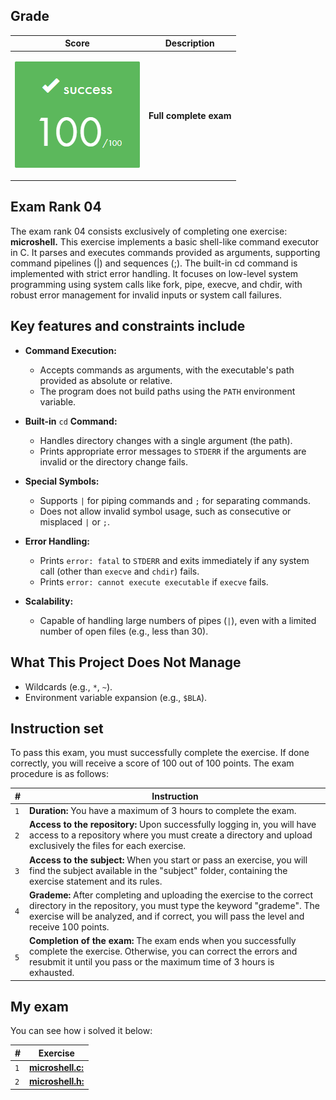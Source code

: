 ## Grade

| **Score**           | **Description**     |
|-----------------------|---------------|
| <p align="center"><img width="200px" alt="170px" src="https://github.com/BishopVK/Cursus-42Madrid/blob/main/lvl4/exam_rank_04/img/Score_100.png"></p> | **Full complete exam** |


## Exam Rank 04

The exam rank 04 consists exclusively of completing one exercise: **microshell.** This exercise implements a basic shell-like command executor in C. It parses and executes commands provided as arguments, supporting command pipelines (|) and sequences (;). The built-in cd command is implemented with strict error handling. It focuses on low-level system programming using system calls like fork, pipe, execve, and chdir, with robust error management for invalid inputs or system call failures.


## Key features and constraints include

* **Command Execution:**
  * Accepts commands as arguments, with the executable's path provided as absolute or relative.
  * The program does not build paths using the `PATH` environment variable.

* **Built-in** `cd` **Command:**
  * Handles directory changes with a single argument (the path).
  * Prints appropriate error messages to `STDERR` if the arguments are invalid or the directory change fails.

* **Special Symbols:**
  * Supports `|` for piping commands and `;` for separating commands.
  * Does not allow invalid symbol usage, such as consecutive or misplaced `|` or `;`.

* **Error Handling:**
  * Prints `error: fatal` to `STDERR` and exits immediately if any system call (other than `execve` and `chdir`) fails.
  * Prints `error: cannot execute executable` if `execve` fails.

* **Scalability:**
  * Capable of handling large numbers of pipes (`|`), even with a limited number of open files (e.g., less than 30).


## What This Project Does Not Manage
* Wildcards (e.g., `*`, `~`).
* Environment variable expansion (e.g., `$BLA`).


## Instruction set

To pass this exam, you must successfully complete the exercise. If done correctly, you will receive a score of 100 out of 100 points. The exam procedure is as follows:

| **#** | **Instruction**                                                                                                                                                         |
| ----- | ----------------------------------------------------------------------------------------------------------------------------------------------------------------------- |
|  `1`  | **Duration:** You have a maximum of 3 hours to complete the exam. |
|  `2`  | **Access to the repository:** Upon successfully logging in, you will have access to a repository where you must create a directory and upload exclusively the files for each exercise. |
|  `3`  | **Access to the subject:** When you start or pass an exercise, you will find the subject available in the "subject" folder, containing the exercise statement and its rules. |
|  `4`  | **Grademe:** After completing and uploading the exercise to the correct directory in the repository, you must type the keyword "grademe". The exercise will be analyzed, and if correct, you will pass the level and receive 100 points. |
|  `5`  | **Completion of the exam:** The exam ends when you successfully complete the exercise. Otherwise, you can correct the errors and resubmit it until you pass or the maximum time of 3 hours is exhausted. |



## My exam

You can see how i solved it below:

| **#** | **Exercise**                                         |
| ----- | ---------------------------------------------------- |
|  `1`  | [**microshell.c:**](/lvl4/exam_rank_04/microshell.c) |
|  `2`  | [**microshell.h:**](/lvl4/exam_rank_04/microshell.h) |